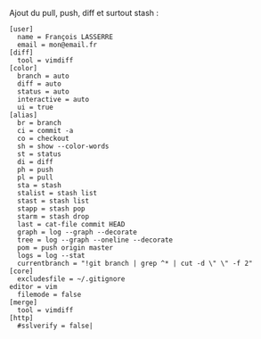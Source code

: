 Ajout du pull, push, diff et surtout stash :

    [user]
      name = François LASSERRE
      email = mon@email.fr
    [diff]
      tool = vimdiff
    [color]
      branch = auto
      diff = auto
      status = auto
      interactive = auto
      ui = true
    [alias]
      br = branch
      ci = commit -a
      co = checkout
      sh = show --color-words
      st = status
      di = diff
      ph = push
      pl = pull
      sta = stash
      stalist = stash list
      stast = stash list
      stapp = stash pop
      starm = stash drop
      last = cat-file commit HEAD
      graph = log --graph --decorate
      tree = log --graph --oneline --decorate
      pom = push origin master
      logs = log --stat
      currentbranch = "!git branch | grep ^* | cut -d \" \" -f 2"
    [core]
      excludesfile = ~/.gitignore
    editor = vim
      filemode = false
    [merge]
      tool = vimdiff
    [http]
      #sslverify = false|
